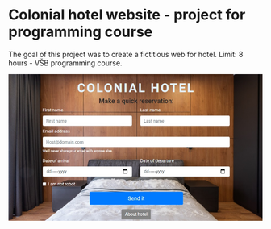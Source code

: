 # Colonial hotel website - project for programming course
The goal of this project was to create a fictitious web for hotel. Limit: 8 hours - VŠB programming course.

![Screenshot](1_Colonial.jpg)
